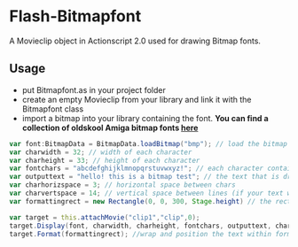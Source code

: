 # Flash-Bitmapfont
A Movieclip object in Actionscript 2.0 used for drawing Bitmap fonts.

## Usage
- put Bitmapfont.as in your project folder
- create an empty Movieclip from your library and link it with the Bitmapfont class
- import a bitmap into your library containing the font. **You can find a collection of oldskool Amiga bitmap fonts [here](https://github.com/ianhan/BitmapFonts)**

```actionscript
var font:BitmapData = BitmapData.loadBitmap("bmp"); // load the bitmap
var charwidth = 32; // width of each character
var charheight = 33; // height of each character
var fontchars = "abcdefghijklmnopqrstuvwxyz!"; // each character contained in the font in order 
var outputtext = "hello! this is a bitmap test"; // the text that is drawn from the font
var charhorizspace = 3; // horizontal space between chars
var charvertspace = 14; // vertical space between lines (if your text wraps)
var formattingrect = new Rectangle(0, 0, 300, Stage.height) // the rectangle bounds by which to position and wrap the text, if width = 0 then it wont wrap.

var target = this.attachMovie("clip1","clip",0);
target.Display(font, charwidth, charheight, fontchars, outputtext, charhorizspace, charvertspace); // draws the text at coords 0,0
target.Format(formattingrect); //wrap and position the text within formattingrect
```
